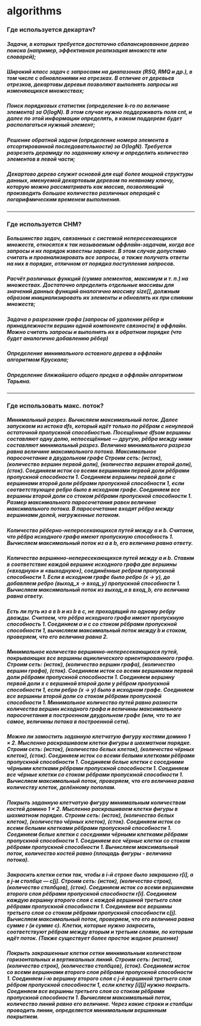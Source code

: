 # algorithms
### Где используется декартач?
##### Задачи, в которых требуется достаточно сбалансированное дерево поиска (например, эффективная реализация множеств или словарей);
##### Широкий класс задач с запросами на диапазонах (RSQ, RMQ и др.), в том числе с обновлениями на отрезках. В отличие от деревьев отрезков, декартовы деревья позволяют выполнять запросы на изменяющихся множествах;
##### Поиск порядковых статистик (определение k-го по величине элемента) за O(logN). В этом случае нужно поддерживать поля cnt, и далее по этой информации определять, в каком поддереве будет располагаться нужный элемент;
##### Решение обратной задачи (определение номера элемента в отсортированной последовательности) за O(logN). Требуется разрезать дерамиду по заданному ключу и определить количество элементов в левой части;
##### Декартово дерево служит основой для ещё более мощной структуры данных, именуемой декартовым деревом по неявному ключу, которую можно рассматривать как массив, позволяющий производить большое количество различных операций с логарифмическим временем выполнения.
---
### Где используется СНМ?
##### Большинство задач, связанных с системой непересекающихся множеств, относятся к так называемым оффлайн-задачам, когда все запросы и их порядок известны заранее. В этом случае допустимо считать и проанализировать все запросы, а также получать ответы на них в порядке, отличном от порядка поступления запросов.
##### Расчёт различных функций (сумма элементов, максимум и т. п.) на множествах. Достаточно определить отдельные массивы для значений данных функций аналогично массиву size[], должным образом инициализировать их элементы и обновлять их при слиянии множеств;
##### Задача о разрезании графа (запросы об удалении рёбер и принадлежности вершин одной компоненте связности) в оффлайн. Можно считать запросы и выполнять их в обратном порядке (что будет аналогично добавлению рёбер)
##### Определение минимального остовного дерева в оффлайн алгоритмом Крускала;
##### Определение ближайшего общего предка в оффлайн алгоритмом Тарьяна.
---
### Где использовать макс. поток?
##### ***Минимальный разрез.*** Вычисляем максимальный поток. Далее запускаем из истока dfs, который идёт только по рёбрам с ненулевой остаточной пропускной способностью. Посещённые dfsом вершины составляют одну долю, непосещённые — другую, рёбра между ними составляют минимальный разрез. Величина минимального разреза равна величине максимального потока. Максимальное паросочетание в двудольном графе Строим сеть: (исток), (количество вершин первой доли), (количество вершин второй доли), (сток). Соединяем исток со всеми вершинами первой доли рёбрами пропускной способности 1. Соединяем вершины первой доли с вершинами второй доли рёбрами пропускной способности 1, если соответствующее ребро было в исходном графе. Соединяем все вершины второй доли со стоком рёбрами пропускной способности 1. Размер максимального паросочетания равен величине максимального потока. В паросочетание входят рёбра между вершинами долей, нагруженные потоком.
##### ***Количество рёберно-непересекающихся путей между a и b.*** Считаем, что рёбра исходного графа имеют пропускную способность 1. Вычисляем максимальный поток из a в b, его величина равна ответу.
##### ***Количество вершинно-непересекающихся путей между a и b.*** Ставим в соответствие каждой вершине исходного графа две вершины («входную» и «выходную»), соединённые ребром пропускной способности 1. Если в исходном графе было ребро (x → y), до добавляем ребро (выход_x → вход_y) пропускной способности 1. Вычисляем максимальный поток из выход_a в вход_b, его величина равна ответу.
##### ***Есть ли путь из a в b и из b в c, не проходящий по одному ребру дважды.*** Считаем, что рёбра исходного графа имеют пропускную способность 1. Соединяем a и c со стоком рёбрами пропускной способности 1, вычисляем максимальный поток между b и стоком, проверяем, что его величина равна 2.
##### ***Минимальное количество вершинно-непересекающихся путей, покрывающих все вершины ациклического ориентированного графа.*** Строим сеть: (исток), (количество вершин графа), (количество вершин графа), (сток). Соединяем исток со всеми вершинами первой доли рёбрами пропускной способности 1. Соединяем вершину первой доли x с вершиной второй доли y рёбром пропускной способности 1, если ребро (x → y) было в исходном графе. Соединяем все вершины второй доли со стоком рёбрами пропускной способности 1. Минимальное количество путей равно разности количества вершин исходного графа и величины максимального паросочетания в построенном двудольном графе (или, что то же самое, величины потока в построенной сети).
##### ***Можно ли замостить заданную клетчатую фигуру костями домино 1 × 2.*** Мысленно раскрашиваем клетки фигуры в шахматном порядке. Строим сеть: (исток), (количество белых клеток), (количество чёрных клеток), (сток). Соединяем исток со всеми белыми клетками рёбрами пропускной способности 1. Соединяем белые клетки с соседними чёрными клетками рёбрами пропускной способности 1. Соединяем все чёрные клетки со стоком рёбрами пропускной способности 1. Вычисляем максимальный поток, проверяем, что его величина равна количеству клеток, делённому пополам.
##### ***Покрыть заданную клетчатую фигуру минимальным количеством костей домино 1 × 2.*** Мысленно раскрашиваем клетки фигуры в шахматном порядке. Строим сеть: (исток), (количество белых клеток), (количество чёрных клеток), (сток). Соединяем исток со всеми белыми клетками рёбрами пропускной способности 1. Соединяем белые клетки с соседними чёрными клетками рёбрами пропускной способности 1. Соединяем все чёрные клетки со стоком рёбрами пропускной способности 1. Вычисляем максимальный поток, количество костей равно (площадь фигуры - величина потока).
##### ***Закрасить клетки сетки так, чтобы в i-й строке было закрашено r[i], а в j-м столбце — c[j].*** Строим сеть: (исток), (количество строк), (количество столбцов), (сток). Соединяем исток со всеми вершинами второго слоя рёбрами пропускной способности r[i]. Соединяем каждую вершину второго слоя с каждой вершиной третьего слоя рёбрами пропускной способности 1. Соединяем все вершины третьего слоя со стоком рёбрами пропускной способности c[j]. Вычисляем максимальный поток, проверяем, что его величина равна сумме r (и сумме c). Клетки, которые нужно закрасить, соответствуют рёбрам между вторым и третьим слоями, по которым идёт поток. (Также существует более простое жадное решение)
##### ***Покрыть закрашенные клетки сетки минимальным количеством горизонтальных и вертикальных линий.*** Строим сеть: (исток), (количество строк), (количество столбцов), (сток). Соединяем исток со всеми вершинами второго слоя рёбрами пропускной способности 1. Соединяем i-ю вершину второго слоя с j-й вершиной третьего слоя рёбром пропускной способности 1, если клетку [i][j] нужно покрыть. Соединяем все вершины третьего слоя со стоком рёбрами пропускной способности 1. Вычисляем максимальный поток, количество линий равно его величине. Через какие строки и столбцы проводить линии, определяется минимальным вершинным покрытием.
